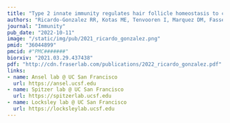 ```yaml
---
title: "Type 2 innate immunity regulates hair follicle homeostasis to control Demodex pathosymbionts"
authors: "Ricardo-Gonzalez RR, Kotas ME, Tenvooren I, Marquez DM, Fassett MS, Lee J, Daniel SG, Bittinger K, **Díaz RE, Fraser JS**, Ansel KM, Spitzer MH, Liang HE, and Locksley RM."
journal: "Immunity"
pub_date: "2022-10-11"
image: "/static/img/pub/2021_ricardo_gonzalez.png"
pmid: "36044899"
pmcid: #"PMC#######"
biorxiv: "2021.03.29.437438"
pdf: "http://cdn.fraserlab.com/publications/2022_ricardo_gonzalez.pdf"
links:
- name: Ansel lab @ UC San Francisco
  url: https://ansel.ucsf.edu
- name: Spitzer lab @ UC San Francisco
  url: https://spitzerlab.ucsf.edu
- name: Locksley lab @ UC San Francisco
  url: https://locksleylab.ucsf.edu
---
```

